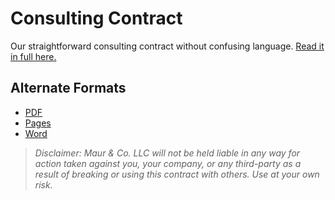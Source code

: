 # Consulting Contract

Our straightforward consulting contract without confusing language. [Read it in full here.](maur-consulting-contract.md)

## Alternate Formats

- [PDF](https://github.com/maurco/contract/raw/master/maur-consulting-contract.pdf)
- [Pages](https://github.com/maurco/contract/raw/master/maur-consulting-contract.pages)
- [Word](https://github.com/maurco/contract/raw/master/maur-consulting-contract.docx)

> _Disclaimer: Maur & Co. LLC will not be held liable in any way for action taken against you, your company, or any third-party as a result of breaking or using this contract with others. Use at your own risk._
